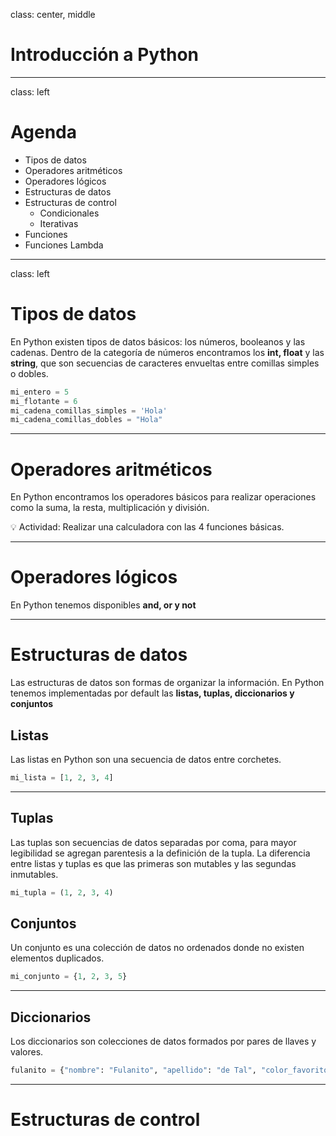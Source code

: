 class: center, middle
# Introducción a Python

---

class: left

# Agenda

- Tipos de datos
- Operadores aritméticos
- Operadores lógicos
- Estructuras de datos
- Estructuras de control
  - Condicionales
  - Iterativas
-  Funciones
  - Funciones Lambda
---

class: left

# Tipos de datos

En Python existen tipos de datos básicos: los números, booleanos y las cadenas. Dentro 
de la categoría de números encontramos los **int, float** y las **string**, que son 
secuencias de caracteres envueltas entre comillas simples o dobles.


```python
mi_entero = 5
mi_flotante = 6
mi_cadena_comillas_simples = 'Hola'
mi_cadena_comillas_dobles = "Hola"
```
---

# Operadores aritméticos

En Python encontramos los operadores básicos para realizar operaciones como la suma, 
la resta, multiplicación y división.

💡 Actividad: Realizar una calculadora con las 4 funciones básicas.

---

# Operadores lógicos

En Python tenemos disponibles **and, or y not**

---

# Estructuras de datos

Las estructuras de datos son formas de organizar la información. En Python tenemos 
implementadas por default las **listas, tuplas, diccionarios y conjuntos**

## Listas

Las listas en Python son una secuencia de datos entre corchetes.

```python
mi_lista = [1, 2, 3, 4]
```

---

## Tuplas

Las tuplas son secuencias de datos separadas por coma, para mayor legibilidad se agregan
parentesis a la definición de la tupla. La diferencia entre listas y tuplas es que las 
primeras son mutables y las segundas inmutables.

```python
mi_tupla = (1, 2, 3, 4)
```

## Conjuntos

Un conjunto es una colección de datos no ordenados donde no existen elementos duplicados.

```python
mi_conjunto = {1, 2, 3, 5}
```

---

## Diccionarios

Los diccionarios son colecciones de datos formados por pares de llaves y valores.

```python
fulanito = {"nombre": "Fulanito", "apellido": "de Tal", "color_favorito": "naranja"}
```

---

# Estructuras de control

